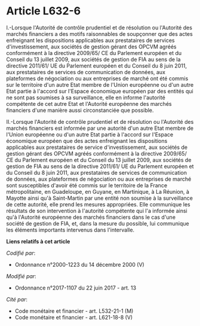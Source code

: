 # Article L632-6

I.-Lorsque l'Autorité de contrôle prudentiel et de résolution ou l'Autorité des marchés financiers a des motifs raisonnables
de soupçonner que des actes enfreignant les dispositions applicables aux prestataires de services d'investissement, aux
sociétés de gestion gérant des OPCVM agréés conformément à la directive 2009/65/ CE du Parlement européen et du Conseil du 13
juillet 2009, aux sociétés de gestion de FIA au sens de la directive 2011/61/ UE du Parlement européen et du Conseil du 8
juin 2011, aux prestataires de services de communication de données, aux plateformes de négociation ou aux entreprises de
marché ont été commis sur le territoire d'un autre Etat membre de l'Union européenne ou d'un autre Etat partie à l'accord sur
l'Espace économique européen par des entités qui ne sont pas soumises à sa surveillance, elle en informe l'autorité
compétente de cet autre Etat et l'Autorité européenne des marchés financiers d'une manière aussi circonstanciée que possible.

II.-Lorsque l'Autorité de contrôle prudentiel et de résolution ou l'Autorité des marchés financiers est informée par une
autorité d'un autre Etat membre de l'Union européenne ou d'un autre Etat partie à l'accord sur l'Espace économique européen
que des actes enfreignant les dispositions applicables aux prestataires de service d'investissement, aux sociétés de gestion
gérant des OPCVM agréés conformément à la directive 2009/65/ CE du Parlement européen et du Conseil du 13 juillet 2009, aux
sociétés de gestion de FIA au sens de la directive 2011/61/ UE du Parlement européen et du Conseil du 8 juin 2011, aux
prestataires de services de communication de données, aux plateformes de négociation ou aux entreprises de marché sont
susceptibles d'avoir été commis sur le territoire de la France métropolitaine, en Guadeloupe, en Guyane, en Martinique, à La
Réunion, à Mayotte ainsi qu'à Saint-Martin par une entité non soumise à la surveillance de cette autorité, elle prend les
mesures appropriées. Elle communique les résultats de son intervention à l'autorité compétente qui l'a informée ainsi qu'à
l'Autorité européenne des marchés financiers dans le cas d'une société de gestion de FIA, et, dans la mesure du possible, lui
communique les éléments importants intervenus dans l'intervalle.

**Liens relatifs à cet article**

_Codifié par_:

  - Ordonnance n°2000-1223 du 14 décembre 2000 (V)

_Modifié par_:

  - Ordonnance n°2017-1107 du 22 juin 2017 - art. 13

_Cité par_:

  - Code monétaire et financier - art. L532-21-1 (M)
  - Code monétaire et financier - art. L621-18-8 (V)

